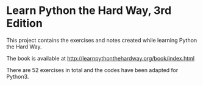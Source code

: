 # Learn Python the Hard Way, 3rd Edition

This project contains the exercises and notes created while learning Python the
Hard Way.

The book is available at http://learnpythonthehardway.org/book/index.html

There are 52 exercises in total and the codes have been adapted for Python3.
